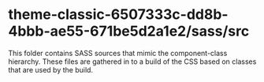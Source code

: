 # theme-classic-6507333c-dd8b-4bbb-ae55-671be5d2a1e2/sass/src

This folder contains SASS sources that mimic the component-class hierarchy. These files
are gathered in to a build of the CSS based on classes that are used by the build.
